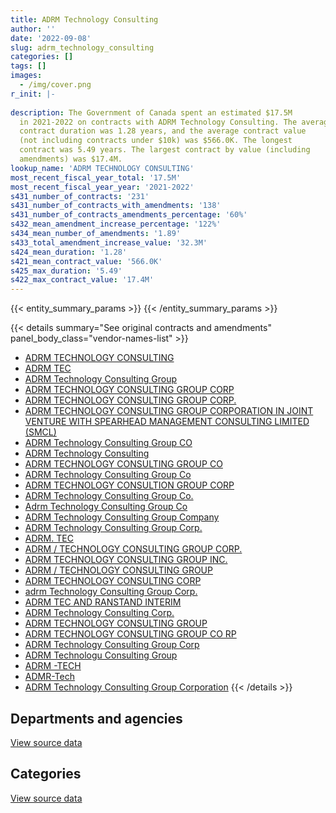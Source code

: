 ```yaml
---
title: ADRM Technology Consulting
author: ''
date: '2022-09-08'
slug: adrm_technology_consulting
categories: []
tags: []
images:
  - /img/cover.png
r_init: |-
  
description: The Government of Canada spent an estimated $17.5M
  in 2021-2022 on contracts with ADRM Technology Consulting. The average
  contract duration was 1.28 years, and the average contract value
  (not including contracts under $10k) was $566.0K. The longest
  contract was 5.49 years. The largest contract by value (including
  amendments) was $17.4M.
lookup_name: 'ADRM TECHNOLOGY CONSULTING'
most_recent_fiscal_year_total: '17.5M'
most_recent_fiscal_year_year: '2021-2022'
s431_number_of_contracts: '231'
s431_number_of_contracts_with_amendments: '138'
s431_number_of_contracts_amendments_percentage: '60%'
s432_mean_amendment_increase_percentage: '122%'
s434_mean_number_of_amendments: '1.89'
s433_total_amendment_increase_value: '32.3M'
s424_mean_duration: '1.28'
s421_mean_contract_value: '566.0K'
s425_max_duration: '5.49'
s422_max_contract_value: '17.4M'
---
```


<script src="/rmarkdown-libs/htmlwidgets/htmlwidgets.js"></script>
<link href="/rmarkdown-libs/datatables-css/datatables-crosstalk.css" rel="stylesheet" />
<script src="/rmarkdown-libs/datatables-binding/datatables.js"></script>
<script src="/rmarkdown-libs/jquery/jquery-3.6.0.min.js"></script>
<link href="/rmarkdown-libs/dt-core-bootstrap/css/dataTables.bootstrap.min.css" rel="stylesheet" />
<link href="/rmarkdown-libs/dt-core-bootstrap/css/dataTables.bootstrap.extra.css" rel="stylesheet" />
<script src="/rmarkdown-libs/dt-core-bootstrap/js/jquery.dataTables.min.js"></script>
<script src="/rmarkdown-libs/dt-core-bootstrap/js/dataTables.bootstrap.min.js"></script>
<link href="/rmarkdown-libs/crosstalk/css/crosstalk.min.css" rel="stylesheet" />
<script src="/rmarkdown-libs/crosstalk/js/crosstalk.min.js"></script>
<script src="/rmarkdown-libs/htmlwidgets/htmlwidgets.js"></script>
<link href="/rmarkdown-libs/datatables-css/datatables-crosstalk.css" rel="stylesheet" />
<script src="/rmarkdown-libs/datatables-binding/datatables.js"></script>
<script src="/rmarkdown-libs/jquery/jquery-3.6.0.min.js"></script>
<link href="/rmarkdown-libs/dt-core-bootstrap/css/dataTables.bootstrap.min.css" rel="stylesheet" />
<link href="/rmarkdown-libs/dt-core-bootstrap/css/dataTables.bootstrap.extra.css" rel="stylesheet" />
<script src="/rmarkdown-libs/dt-core-bootstrap/js/jquery.dataTables.min.js"></script>
<script src="/rmarkdown-libs/dt-core-bootstrap/js/dataTables.bootstrap.min.js"></script>
<link href="/rmarkdown-libs/crosstalk/css/crosstalk.min.css" rel="stylesheet" />
<script src="/rmarkdown-libs/crosstalk/js/crosstalk.min.js"></script>

{{< entity_summary_params >}}
{{< /entity_summary_params >}}

{{< details summary="See original contracts and amendments" panel_body_class="vendor-names-list" >}}
- [ADRM TECHNOLOGY CONSULTING](https://search.open.canada.ca/en/ct/?sort=contract_value_f%20desc&page=1&search_text=%22ADRM%20TECHNOLOGY%20CONSULTING%22)
- [ADRM TEC](https://search.open.canada.ca/en/ct/?sort=contract_value_f%20desc&page=1&search_text=%22ADRM%20TEC%22)
- [ADRM Technology Consulting Group](https://search.open.canada.ca/en/ct/?sort=contract_value_f%20desc&page=1&search_text=%22ADRM%20Technology%20Consulting%20Group%22)
- [ADRM TECHNOLOGY CONSULTING GROUP CORP](https://search.open.canada.ca/en/ct/?sort=contract_value_f%20desc&page=1&search_text=%22ADRM%20TECHNOLOGY%20CONSULTING%20GROUP%20CORP%22)
- [ADRM TECHNOLOGY CONSULTING GROUP CORP.](https://search.open.canada.ca/en/ct/?sort=contract_value_f%20desc&page=1&search_text=%22ADRM%20TECHNOLOGY%20CONSULTING%20GROUP%20CORP.%22)
- [ADRM TECHNOLOGY CONSULTING GROUP CORPORATION IN JOINT VENTURE WITH SPEARHEAD MANAGEMENT CONSULTING LIMITED (SMCL)](https://search.open.canada.ca/en/ct/?sort=contract_value_f%20desc&page=1&search_text=%22ADRM%20TECHNOLOGY%20CONSULTING%20GROUP%20CORPORATION%20IN%20JOINT%20VENTURE%20WITH%20SPEARHEAD%20MANAGEMENT%20CONSULTING%20LIMITED%20%28SMCL%29%22)
- [ADRM Technology Consulting Group CO](https://search.open.canada.ca/en/ct/?sort=contract_value_f%20desc&page=1&search_text=%22ADRM%20Technology%20Consulting%20Group%20CO%22)
- [ADRM Technology Consulting](https://search.open.canada.ca/en/ct/?sort=contract_value_f%20desc&page=1&search_text=%22ADRM%20Technology%20Consulting%22)
- [ADRM TECHNOLOGY CONSULTING GROUP CO](https://search.open.canada.ca/en/ct/?sort=contract_value_f%20desc&page=1&search_text=%22ADRM%20TECHNOLOGY%20CONSULTING%20GROUP%20CO%22)
- [ADRM Technology Consulting Group Co](https://search.open.canada.ca/en/ct/?sort=contract_value_f%20desc&page=1&search_text=%22ADRM%20Technology%20Consulting%20Group%20Co%22)
- [ADRM TECHNOLOGY CONSULTION GROUP CORP](https://search.open.canada.ca/en/ct/?sort=contract_value_f%20desc&page=1&search_text=%22ADRM%20TECHNOLOGY%20CONSULTION%20GROUP%20CORP%22)
- [ADRM Technology Consulting Group Co.](https://search.open.canada.ca/en/ct/?sort=contract_value_f%20desc&page=1&search_text=%22ADRM%20Technology%20Consulting%20Group%20Co.%22)
- [Adrm Technology Consulting Group Co](https://search.open.canada.ca/en/ct/?sort=contract_value_f%20desc&page=1&search_text=%22Adrm%20Technology%20Consulting%20Group%20Co%22)
- [ADRM Technology Consulting Group Company](https://search.open.canada.ca/en/ct/?sort=contract_value_f%20desc&page=1&search_text=%22ADRM%20Technology%20Consulting%20Group%20Company%22)
- [ADRM Technology Consulting Group Corp.](https://search.open.canada.ca/en/ct/?sort=contract_value_f%20desc&page=1&search_text=%22ADRM%20Technology%20Consulting%20Group%20Corp.%22)
- [ADRM. TEC](https://search.open.canada.ca/en/ct/?sort=contract_value_f%20desc&page=1&search_text=%22ADRM.%20TEC%22)
- [ADRM / TECHNOLOGY CONSULTING GROUP CORP.](https://search.open.canada.ca/en/ct/?sort=contract_value_f%20desc&page=1&search_text=%22ADRM%20%2f%20TECHNOLOGY%20CONSULTING%20GROUP%20CORP.%22)
- [ADRM TECHNOLOGY CONSULTING GROUP INC.](https://search.open.canada.ca/en/ct/?sort=contract_value_f%20desc&page=1&search_text=%22ADRM%20TECHNOLOGY%20CONSULTING%20GROUP%20INC.%22)
- [ADRM / TECHNOLOGY CONSULTING GROUP](https://search.open.canada.ca/en/ct/?sort=contract_value_f%20desc&page=1&search_text=%22ADRM%20%2f%20TECHNOLOGY%20CONSULTING%20GROUP%22)
- [ADRM TECHNOLOGY CONSULTING CORP](https://search.open.canada.ca/en/ct/?sort=contract_value_f%20desc&page=1&search_text=%22ADRM%20TECHNOLOGY%20CONSULTING%20CORP%22)
- [adrm Technology Consulting Group Corp.](https://search.open.canada.ca/en/ct/?sort=contract_value_f%20desc&page=1&search_text=%22adrm%20Technology%20Consulting%20Group%20Corp.%22)
- [ADRM TEC AND RANSTAND INTERIM](https://search.open.canada.ca/en/ct/?sort=contract_value_f%20desc&page=1&search_text=%22ADRM%20TEC%20AND%20RANSTAND%20INTERIM%22)
- [ADRM Technology Consulting Corp.](https://search.open.canada.ca/en/ct/?sort=contract_value_f%20desc&page=1&search_text=%22ADRM%20Technology%20Consulting%20Corp.%22)
- [ADRM TECHNOLOGY CONSULTING GROUP](https://search.open.canada.ca/en/ct/?sort=contract_value_f%20desc&page=1&search_text=%22ADRM%20TECHNOLOGY%20CONSULTING%20GROUP%22)
- [ADRM TECHNOLOGY CONSULTING GROUP CO RP](https://search.open.canada.ca/en/ct/?sort=contract_value_f%20desc&page=1&search_text=%22ADRM%20TECHNOLOGY%20CONSULTING%20GROUP%20CO%20RP%22)
- [ADRM Technology Consulting Group Corp](https://search.open.canada.ca/en/ct/?sort=contract_value_f%20desc&page=1&search_text=%22ADRM%20Technology%20Consulting%20Group%20Corp%22)
- [ADRM Technologu Consulting Group](https://search.open.canada.ca/en/ct/?sort=contract_value_f%20desc&page=1&search_text=%22ADRM%20Technologu%20Consulting%20Group%22)
- [ADRM -TECH](https://search.open.canada.ca/en/ct/?sort=contract_value_f%20desc&page=1&search_text=%22ADRM%20-TECH%22)
- [ADMR-Tech](https://search.open.canada.ca/en/ct/?sort=contract_value_f%20desc&page=1&search_text=%22ADMR-Tech%22)
- [ADRM Technology Consulting Group Corporation](https://search.open.canada.ca/en/ct/?sort=contract_value_f%20desc&page=1&search_text=%22ADRM%20Technology%20Consulting%20Group%20Corporation%22)
{{< /details >}}

## Departments and agencies

<div id="htmlwidget-1" style="width:100%;height:auto;" class="datatables html-widget"></div>
<script type="application/json" data-for="htmlwidget-1">{"x":{"style":"bootstrap","filter":"none","vertical":false,"data":[["<a href=\"/departments/cas-satj/\">Courts Administration Service<\/a>","<a href=\"/departments/cbsa-asfc/\">Canada Border Services Agency<\/a>","<a href=\"/departments/ced-dec/\">Canada Economic Development for Quebec Regions<\/a>","<a href=\"/departments/cic/\">Immigration, Refugees and Citizenship Canada<\/a>","<a href=\"/departments/csc-scc/\">Correctional Service of Canada<\/a>","<a href=\"/departments/cta-otc/\">Canadian Transportation Agency<\/a>","<a href=\"/departments/dfatd-maecd/\">Global Affairs Canada<\/a>","<a href=\"/departments/dfo-mpo/\">Fisheries and Oceans Canada<\/a>","<a href=\"/departments/dnd-mdn/\">National Defence<\/a>","<a href=\"/departments/elections/\">Elections Canada<\/a>","<a href=\"/departments/esdc-edsc/\">Employment and Social Development Canada<\/a>","<a href=\"/departments/fja-cmf/\">Office of the Commissioner for Federal Judicial Affairs Canada<\/a>","<a href=\"/departments/iaac-aeic/\">Impact Assessment Agency of Canada<\/a>","<a href=\"/departments/nserc-crsng/\">Natural Sciences and Engineering Research Council of Canada<\/a>","<a href=\"/departments/pco-bcp/\">Privy Council Office<\/a>","<a href=\"/departments/ps-sp/\">Public Safety Canada<\/a>","<a href=\"/departments/psc-cfp/\">Public Service Commission of Canada<\/a>","<a href=\"/departments/rcmp-grc/\">Royal Canadian Mounted Police<\/a>","<a href=\"/departments/ssc-spc/\">Shared Services Canada<\/a>","<a href=\"/departments/tc/\">Transport Canada<\/a>"],[null,112425.8,null,1278477.01,null,null,38418.91,null,14921.31,144426.07,401988.81,null,null,437926.18,397066.55,285905.25,446495.91,77637.52,6656950.96,3117517.3],[76020.75,null,null,3322363.81,null,null,null,66334.83,64213.7,312297.86,198429.85,null,105157.8,439125.98,398947.56,286688.55,450451.14,120833.62,7450274.1,1219300.16],[117887.25,603992.56,null,5085518.86,50754.5,66091.33,169439.97,24576.5,31476.28,502882.51,150743.54,null,null,437926.18,649930.26,null,713625.1,100608.78,4887101.75,186594.98],[null,4486929.7,24603.56,7636592.87,237505.02,146687.67,205467.07,151702.5,37290,221819.41,419967.4,9269.94,null,444429.39,128246.23,null,574608.64,19923.06,2564043.01,238027.96]],"container":"<table class=\"table table-striped table-hover row-border order-column display\">\n  <thead>\n    <tr>\n      <th>Department<\/th>\n      <th>2018-2019<\/th>\n      <th>2019-2020<\/th>\n      <th>2020-2021<\/th>\n      <th>2021-2022<\/th>\n    <\/tr>\n  <\/thead>\n<\/table>","options":{"order":[[4,"desc"]],"pageLength":10,"autoWidth":true,"columnDefs":[{"targets":1,"render":"function(data, type, row, meta) {\n    return type !== 'display' ? data : DTWidget.formatCurrency(data, \"$\", 2, 3, \",\", \".\", true, null);\n  }"},{"targets":2,"render":"function(data, type, row, meta) {\n    return type !== 'display' ? data : DTWidget.formatCurrency(data, \"$\", 2, 3, \",\", \".\", true, null);\n  }"},{"targets":3,"render":"function(data, type, row, meta) {\n    return type !== 'display' ? data : DTWidget.formatCurrency(data, \"$\", 2, 3, \",\", \".\", true, null);\n  }"},{"targets":4,"render":"function(data, type, row, meta) {\n    return type !== 'display' ? data : DTWidget.formatCurrency(data, \"$\", 2, 3, \",\", \".\", true, null);\n  }"},{"width":"16%","targets":[1,2,3,4]},{"className":"dt-right","targets":[1,2,3,4]}],"orderClasses":false}},"evals":["options.columnDefs.0.render","options.columnDefs.1.render","options.columnDefs.2.render","options.columnDefs.3.render"],"jsHooks":[]}</script>
<p class="text-right">
<a href="https://github.com/GoC-Spending/contracts-data/tree/main/data/out/vendors/adrm_technology_consulting/summary_by_fiscal_year_by_department.csv" class="source-data-link btn btn-link">View source data</a>
</p>

## Categories

<div id="htmlwidget-2" style="width:100%;height:auto;" class="datatables html-widget"></div>
<script type="application/json" data-for="htmlwidget-2">{"x":{"style":"bootstrap","filter":"none","vertical":false,"data":[["<a href=\"/categories/other/\">(Other)<\/a>","<a href=\"/categories/office_management/\">Office management<\/a>","<a href=\"/categories/defence/\">Defence<\/a>","<a href=\"/categories/professional_services/\">Professional services<\/a>","<a href=\"/categories/information_technology/\">Information technology<\/a>"],[null,14662.54,null,416883,12978612.04],[null,null,null,445936.81,14064502.9],[603992.56,null,null,120019.4,13055138.37],[2900753.72,null,37290,1398577.14,13210492.56]],"container":"<table class=\"table table-striped table-hover row-border order-column display\">\n  <thead>\n    <tr>\n      <th>Category<\/th>\n      <th>2018-2019<\/th>\n      <th>2019-2020<\/th>\n      <th>2020-2021<\/th>\n      <th>2021-2022<\/th>\n    <\/tr>\n  <\/thead>\n<\/table>","options":{"order":[[4,"desc"]],"dom":"t","pageLength":30,"autoWidth":true,"columnDefs":[{"targets":1,"render":"function(data, type, row, meta) {\n    return type !== 'display' ? data : DTWidget.formatCurrency(data, \"$\", 2, 3, \",\", \".\", true, null);\n  }"},{"targets":2,"render":"function(data, type, row, meta) {\n    return type !== 'display' ? data : DTWidget.formatCurrency(data, \"$\", 2, 3, \",\", \".\", true, null);\n  }"},{"targets":3,"render":"function(data, type, row, meta) {\n    return type !== 'display' ? data : DTWidget.formatCurrency(data, \"$\", 2, 3, \",\", \".\", true, null);\n  }"},{"targets":4,"render":"function(data, type, row, meta) {\n    return type !== 'display' ? data : DTWidget.formatCurrency(data, \"$\", 2, 3, \",\", \".\", true, null);\n  }"},{"width":"16%","targets":[1,2,3,4]},{"className":"dt-right","targets":[1,2,3,4]}],"orderClasses":false,"lengthMenu":[10,25,30,50,100]}},"evals":["options.columnDefs.0.render","options.columnDefs.1.render","options.columnDefs.2.render","options.columnDefs.3.render"],"jsHooks":[]}</script>
<p class="text-right">
<a href="https://github.com/GoC-Spending/contracts-data/tree/main/data/out/vendors/adrm_technology_consulting/summary_by_fiscal_year_by_category.csv" class="source-data-link btn btn-link">View source data</a>
</p>
